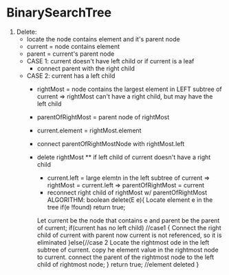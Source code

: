 # BinarySearchTree
1. Delete: 
      + locate the node contains element and it's parent node
      + current = node contains element
      + parent = current's parent node
      + CASE 1: current doesn't have left child or if current is a leaf
         - connect parent with the right child
      + CASE 2: current has a left child
         - rightMost = node contains the largest element in LEFT subtree of current
            => rightMost can't have a right child, but may have the left child
         - parentOfRightMost = parent node of rightMost
         - current.element = rightMost.element
         - connect parentOfRightMostNode with rightMost.left
         - delete rightMost
         ** if left child of current doesn't have a right child
            + current.left = large elemtn in the left subtree of current
              => rightMost = current.left
              => parentOfRightMost = current
            + reconnect right child of rightMost w/ parentOfRightMost
    ALGORITHM:
        boolean delete(E e){
            Locate element e in the tree
            if(e !found) return true;
            
            Let current be the node that contains e and parent be the parent of current;
            if(current has no left child) //case1 
            {
                Connect the right child of current with parent
                now current is not referenced, so it is eliminated
            }else{//case 2
                Locate the rightmost ode in the left subtree of current.
                copy he element value in the rightmost node to current.
                connect the parent of the rightmost node to the left child of rightmost node;
            }
            return true; //element deleted
        }
